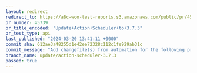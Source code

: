 ```yaml
---
layout: redirect
redirect_to: https://a8c-woo-test-reports.s3.amazonaws.com/public/pr/45739/api/index.html
pr_number: 45739
pr_title_encoded: "Update+Action+Scheduler+to+3.7.3"
pr_test_type: api
last_published: "2024-03-20 13:41:11 +0000"
commit_sha: 612ae3a48255d1e42ee72328c112c1fe929ab31c
commit_message: "Add changefile(s) from automation for the following project(s): wooco…"
branch_name: update/action-scheduler-3.7.3
passed: true
---
```

